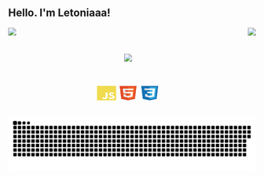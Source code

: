 ## Hello. I'm Letoniaaa! 

<div>
  <img  height="180em" src="https://github-readme-stats.vercel.app/api?username=Letoniaaa&theme=tokyonight&hide_border=false&include_all_commits=false&count_private=false"/>
  <img align="right" height="180em" src="https://github-readme-stats.vercel.app/api/top-langs/?username=Letoniaaa&theme=tokyonight&hide_border=false&include_all_commits=false&count_private=false&layout=compact"/>
</div>
<br>

<div  align="center"> 
  <div style="display: inline_block"><br>
    <img src="https://github-readme-streak-stats.herokuapp.com/?user=Letoniaaa&theme=tokyonight&hide_border=false"/>
</div>

##

<div  align="center"> 
  <div style="display: inline_block"><br>
    <img align="center" height="30" width="40" alt="js-icon"  src="https://raw.githubusercontent.com/devicons/devicon/master/icons/javascript/javascript-plain.svg">
    <img align="center" height="30" width="40" alt="html-icon" src="https://raw.githubusercontent.com/devicons/devicon/master/icons/html5/html5-original.svg">
    <img align="center" height="30" width="40" alt="css-icon" src="https://raw.githubusercontent.com/devicons/devicon/master/icons/css3/css3-original.svg">
   </div>

##

<picture>
  <source media="(prefers-color-scheme: dark)" srcset="https://raw.githubusercontent.com/Letoniaaa/Letoniaaa/output/github-contribution-grid-snake-dark.svg">
  <source media="(prefers-color-scheme: light)" srcset="https://raw.githubusercontent.com/Letoniaaa/Letoniaaa/output/github-contribution-grid-snake.svg">
  <img alt="github contribution grid snake animation" src="https://raw.githubusercontent.com/Letoniaaa/Letoniaaa/output/github-contribution-grid-snake.svg">
</picture>
